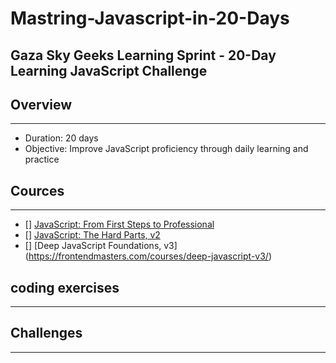 # Mastring-Javascript-in-20-Days



## Gaza Sky Geeks Learning Sprint - 20-Day Learning JavaScript Challenge

## Overview
---

- Duration: 20 days
- Objective: Improve JavaScript proficiency through daily learning and practice



## Cources
---
- [] [JavaScript: From First Steps to Professional](https://frontendmasters.com/courses/javascript-first-steps/)
- [] [JavaScript: The Hard Parts, v2](https://frontendmasters.com/courses/javascript-first-steps/)
- [] [Deep JavaScript Foundations, v3] (https://frontendmasters.com/courses/deep-javascript-v3/)

##  coding exercises
---




## Challenges
---